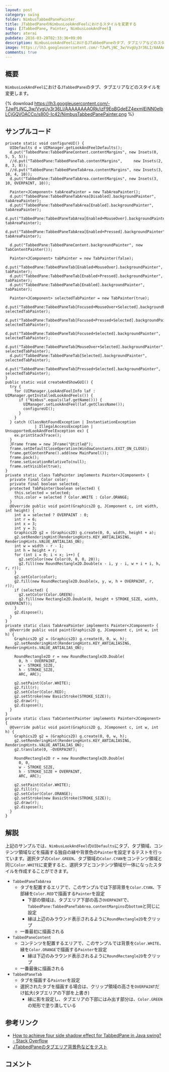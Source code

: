 ```yaml
---
layout: post
category: swing
folder: NimbusTabbedPanePainter
title: JTabbedPaneのNimbusLookAndFeelにおけるスタイルを変更する
tags: [JTabbedPane, Painter, NimbusLookAndFeel]
author: aterai
pubdate: 2016-03-28T02:33:36+09:00
description: NimbusLookAndFeelにおけるJTabbedPaneのタブ、タブエリアなどのスタイルを変更します。
image: https://lh3.googleusercontent.com/-TJwPLjNC_3w/VvgUy3r36LI/AAAAAAAAORk/izF9EpBGdeEZ4exmIEiNN0elbLCjGQVOACCo/s800-Ic42/NimbusTabbedPanePainter.png
comments: true
---
```

## 概要
`NimbusLookAndFeel`における`JTabbedPane`のタブ、タブエリアなどのスタイルを変更します。

{% download https://lh3.googleusercontent.com/-TJwPLjNC_3w/VvgUy3r36LI/AAAAAAAAORk/izF9EpBGdeEZ4exmIEiNN0elbLCjGQVOACCo/s800-Ic42/NimbusTabbedPanePainter.png %}

## サンプルコード
<pre class="prettyprint"><code>private static void configureUI() {
  UIDefaults d = UIManager.getLookAndFeelDefaults();
  d.put("TabbedPane:TabbedPaneContent.contentMargins", new Insets(0, 5, 5, 5));
  //d.put("TabbedPane:TabbedPaneTab.contentMargins",     new Insets(2, 8, 3, 8));
  //d.put("TabbedPane:TabbedPaneTabArea.contentMargins", new Insets(3, 10, 4, 10));
  d.put("TabbedPane:TabbedPaneTabArea.contentMargins", new Insets(3, 10, OVERPAINT, 10));

  Painter&lt;JComponent&gt; tabAreaPainter = new TabAreaPainter();
  d.put("TabbedPane:TabbedPaneTabArea[Disabled].backgroundPainter",          tabAreaPainter);
  d.put("TabbedPane:TabbedPaneTabArea[Enabled].backgroundPainter",           tabAreaPainter);
  d.put("TabbedPane:TabbedPaneTabArea[Enabled+MouseOver].backgroundPainter", tabAreaPainter);
  d.put("TabbedPane:TabbedPaneTabArea[Enabled+Pressed].backgroundPainter",   tabAreaPainter);

  d.put("TabbedPane:TabbedPaneContent.backgroundPainter", new TabContentPainter());

  Painter&lt;JComponent&gt; tabPainter = new TabPainter(false);
  d.put("TabbedPane:TabbedPaneTab[Enabled+MouseOver].backgroundPainter", tabPainter);
  d.put("TabbedPane:TabbedPaneTab[Enabled+Pressed].backgroundPainter",   tabPainter);
  d.put("TabbedPane:TabbedPaneTab[Enabled].backgroundPainter",           tabPainter);

  Painter&lt;JComponent&gt; selectedTabPainter = new TabPainter(true);
  d.put("TabbedPane:TabbedPaneTab[Focused+MouseOver+Selected].backgroundPainter", selectedTabPainter);
  d.put("TabbedPane:TabbedPaneTab[Focused+Pressed+Selected].backgroundPainter",   selectedTabPainter);
  d.put("TabbedPane:TabbedPaneTab[Focused+Selected].backgroundPainter",           selectedTabPainter);
  d.put("TabbedPane:TabbedPaneTab[MouseOver+Selected].backgroundPainter",         selectedTabPainter);
  d.put("TabbedPane:TabbedPaneTab[Selected].backgroundPainter",                   selectedTabPainter);
  d.put("TabbedPane:TabbedPaneTab[Pressed+Selected].backgroundPainter",           selectedTabPainter);
}
public static void createAndShowGUI() {
  try {
    for (UIManager.LookAndFeelInfo laf : UIManager.getInstalledLookAndFeels()) {
      if ("Nimbus".equals(laf.getName())) {
        UIManager.setLookAndFeel(laf.getClassName());
        configureUI();
      }
    }
  } catch (ClassNotFoundException | InstantiationException
             | IllegalAccessException | UnsupportedLookAndFeelException ex) {
    ex.printStackTrace();
  }
  JFrame frame = new JFrame("@title@");
  frame.setDefaultCloseOperation(WindowConstants.EXIT_ON_CLOSE);
  frame.getContentPane().add(new MainPanel());
  frame.pack();
  frame.setLocationRelativeTo(null);
  frame.setVisible(true);
}
private static class TabPainter implements Painter&lt;JComponent&gt; {
  private final Color color;
  private final boolean selected;
  protected TabPainter(boolean selected) {
    this.selected = selected;
    this.color = selected ? Color.WHITE : Color.ORANGE;
  }
  @Override public void paint(Graphics2D g, JComponent c, int width, int height) {
    int a = selected ? OVERPAINT : 0;
    int r = 6;
    int x = 3;
    int y = 3;
    Graphics2D g2 = (Graphics2D) g.create(0, 0, width, height + a);
    g2.setRenderingHint(RenderingHints.KEY_ANTIALIASING, RenderingHints.VALUE_ANTIALIAS_ON);
    int w = width - r - 1;
    int h = height + r;
    for (int i = 0; i &lt; x; i++) {
      g2.setColor(new Color(0, 0, 0, 20));
      g2.fill(new RoundRectangle2D.Double(x - i, y - i, w + i + i, h, r, r));
    }
    g2.setColor(color);
    g2.fill(new RoundRectangle2D.Double(x, y, w, h + OVERPAINT, r, r));
    if (selected) {
      g2.setColor(Color.GREEN);
      g2.fill(new Rectangle2D.Double(0, height + STROKE_SIZE, width, OVERPAINT));
    }
    g2.dispose();
  }
}
private static class TabAreaPainter implements Painter&lt;JComponent&gt; {
  @Override public void paint(Graphics2D g, JComponent c, int w, int h) {
    Graphics2D g2 = (Graphics2D) g.create(0, 0, w, h);
    g2.setRenderingHint(RenderingHints.KEY_ANTIALIASING, RenderingHints.VALUE_ANTIALIAS_ON);

    RoundRectangle2D r = new RoundRectangle2D.Double(
      0, h - OVERPAINT,
      w - STROKE_SIZE,
      h - STROKE_SIZE,
      ARC, ARC);

    g2.setPaint(Color.WHITE);
    g2.fill(r);
    g2.setColor(Color.RED);
    g2.setStroke(new BasicStroke(STROKE_SIZE));
    g2.draw(r);
    g2.dispose();
  }
}
private static class TabContentPainter implements Painter&lt;JComponent&gt; {
  @Override public void paint(Graphics2D g, JComponent c, int w, int h) {
    Graphics2D g2 = (Graphics2D) g.create(0, 0, w, h);
    g2.setRenderingHint(RenderingHints.KEY_ANTIALIASING, RenderingHints.VALUE_ANTIALIAS_ON);
    g2.translate(0, -OVERPAINT);

    RoundRectangle2D r = new RoundRectangle2D.Double(
      0, 0,
      w - STROKE_SIZE,
      h - STROKE_SIZE + OVERPAINT,
      ARC, ARC);

    g2.setPaint(Color.WHITE);
    g2.fill(r);
    g2.setColor(Color.ORANGE);
    g2.setStroke(new BasicStroke(STROKE_SIZE));
    g2.draw(r);
    g2.dispose();
  }
}
</code></pre>

## 解説
上記のサンプルでは、`NimbusLookAndFeel`の`UIDefaults`にタブ、タブ領域、コンテンツ領域などを描画する独自の縁や背景色の`Painter`を設定するテストを行っています。選択タブの`Color.GREEN`、タブ領域の`Color.CYAN`をコンテンツ領域と同じ`Color.WHITE`に変更すると、選択タブとコンテンツ領域が一体になったスタイルを作成することができます。

- `TabbedPaneTabArea`
    - タブを配置するエリアで、このサンプルでは下部背景を`Color.CYAN`、下部縁を`Color.RED`で描画する`Painter`を設定
        - 下部の領域は、タブエリア下部の高さ`OVERPAINT`で、`TabbedPane:TabbedPaneTabArea.contentMargins`の`bottom`と同じに設定
        - 縁は上辺のみラウンド表示されるように`RoundRectangle2D`をクリップ
    - 一番最初に描画される
- `TabbedPaneContent`
    - コンテンツを配置するエリアで、このサンプルでは背景を`Color.WHITE`、縁を`Color.ORANGE`で描画する`Painter`を設定
        - 縁は下辺のみラウンド表示されるように`RoundRectangle2D`をクリップ
    - 一番最後に描画される
- `TabbedPaneTab`
    - タブを描画する`Painter`を設定
    - 選択されたタブを描画する場合は、クリップ領域の高さを`OVERPAINT`だけ拡大(タブエリアの下部を上書き)
        - 縁に影を設定し、タブエリアの下部にはみ出す部分は、`Color.GREEN`の矩形で塗り潰している

<!-- dummy comment line for breaking list -->

## 参考リンク
- [How to achieve four side shadow effect for TabbedPane in Java swing? - Stack Overflow](https://stackoverflow.com/questions/35622718/how-to-achieve-four-side-shadow-effect-for-tabbedpane-in-java-swing)
- [JTabbedPaneのタブエリア背景色などをテスト](http://ateraimemo.com/Swing/TabAreaBackground.html)

<!-- dummy comment line for breaking list -->

## コメント

